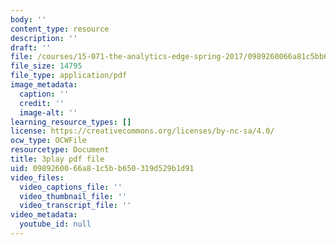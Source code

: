 ```yaml
---
body: ''
content_type: resource
description: ''
draft: ''
file: /courses/15-071-the-analytics-edge-spring-2017/0989260066a81c5bb650319d529b1d91_xEjZjz7oxbI.pdf
file_size: 14795
file_type: application/pdf
image_metadata:
  caption: ''
  credit: ''
  image-alt: ''
learning_resource_types: []
license: https://creativecommons.org/licenses/by-nc-sa/4.0/
ocw_type: OCWFile
resourcetype: Document
title: 3play pdf file
uid: 09892600-66a8-1c5b-b650-319d529b1d91
video_files:
  video_captions_file: ''
  video_thumbnail_file: ''
  video_transcript_file: ''
video_metadata:
  youtube_id: null
---
```

